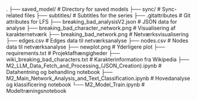 .
├── saved_model/                             # Directory for saved models
├── sync/                                    # Sync-related files
├── subtitles/                               # Subtitles for the series
├── .gitattributes                           # Git attributes for LFS
├── breaking_bad_analysisV2.json            # JSON data for analyse
├── breaking_bad_character_network.png       # Visualisering af karakternetværk
├── breaking_bad_network.png                 # Netværksvisualisering
├── edges.csv                                # Edges data til netværksanalyse
├── nodes.csv                                # Nodes data til netværksanalyse
├── newplot.png                              # Yderligere plot
├── requirements.txt                         # Projektafhængigheder
├── wiki_breaking_bad_characters.txt         # Karakterinformation fra Wikipedia
├── M2_LLM_Data_Fetch_and_Processing_(JSON_Creation).ipynb # Datahentning og behandling notebook
├── M2_Main_Network_Analysis_and_Text_Classification.ipynb # Hovedanalyse og klassificering notebook
└── M2_Model_Train.ipynb                     # Modeltræningsnotebook
